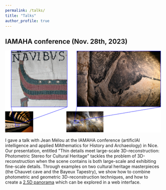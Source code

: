 ```yaml
---
permalink: /talks/
title: "Talks"
author_profile: true
---
```


IAMAHA conference (Nov. 28th, 2023)
------

![Zoom on the Chauvet cave and the Bayeux Tapestry](/images/zoom.png)

I gave a talk with Jean Mélou at the IAMAHA conference (artificIAl intelligence and applied MAthematics for History and Archaeology) in Nice. Our presentation, entitled "Thin details meet large-scale 3D-reconstruction: Photometric Stereo for Cultural Heritage" tackles the problem of 3D-reconstruction when the scene contains is both large-scale and exhibiting fine-scale details. Through examples on two cultural heritage masterpieces (the Chauvet cave and the Bayeux Tapestry), we show how to combine photometric and geometric 3D-reconstruction techniques, and how to create a [2.5D panorama](https://redonmarjorie.github.io/projects/BayeuxPanorama.html) which can be explored in a web interface. 

